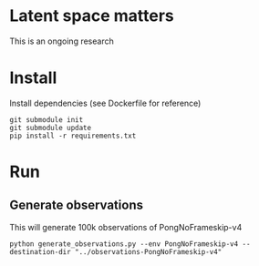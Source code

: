 

# Latent space matters

This is an ongoing research


# Install
Install dependencies (see Dockerfile for reference)

```
git submodule init
git submodule update
pip install -r requirements.txt
```


# Run

## Generate observations

This will generate 100k observations of PongNoFrameskip-v4
```
python generate_observations.py --env PongNoFrameskip-v4 --destination-dir "../observations-PongNoFrameskip-v4"
```